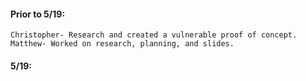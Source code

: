 #### Prior to 5/19:
	Christopher- Research and created a vulnerable proof of concept.
	Matthew- Worked on research, planning, and slides.
#### 5/19:
